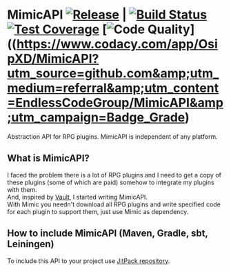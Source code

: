 # MimicAPI [![Release](https://jitpack.io/v/ru.endlesscode/MimicAPI.svg)](https://jitpack.io/#ru.endlesscode/MimicAPI) | [![Build Status](https://img.shields.io/travis/EndlessCodeGroup/MimicAPI.svg)](https://travis-ci.org/EndlessCodeGroup/MimicAPI) [![Test Coverage](https://img.shields.io/codecov/c/github/EndlessCodeGroup/MimicAPI.svg)](https://codecov.io/gh/EndlessCodeGroup/MimicAPI) [![Code Quality](https://img.shields.io/codacy/grade/cfb98bfdf2b44b9d97f719f051e943a9.svg)]((https://www.codacy.com/app/OsipXD/MimicAPI?utm_source=github.com&amp;utm_medium=referral&amp;utm_content=EndlessCodeGroup/MimicAPI&amp;utm_campaign=Badge_Grade)
Abstraction API for RPG plugins.
MimicAPI is independent of any platform.

## What is MimicAPI?
I faced the problem there is a lot of RPG plugins and I need to get a copy of these plugins (some of which are paid) somehow to integrate my plugins with them.  
And, inspired by [Vault](https://github.com/MilkBowl/Vault), I started writing MimicAPI.  
With Mimic you needn't download all RPG plugins and write specified code for each plugin to support them, just use Mimic as dependency.

## How to include MimicAPI (Maven, Gradle, sbt, Leiningen)
To include this API to your project use [JitPack repository](https://jitpack.io/#ru.endlesscode/MimicAPI).
